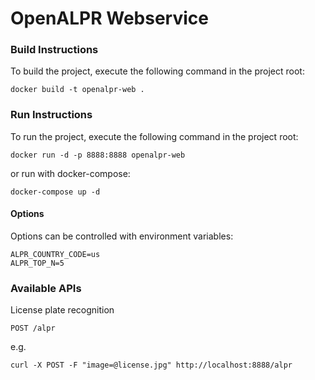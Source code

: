 # OpenALPR Webservice

### Build Instructions

To build the project, execute the following command in the project root:

```
docker build -t openalpr-web .
```

### Run Instructions

To run the project, execute the following command in the project root:

```
docker run -d -p 8888:8888 openalpr-web
```

or run with docker-compose:

```
docker-compose up -d
```

#### Options

Options can be controlled with environment variables:

```
ALPR_COUNTRY_CODE=us
ALPR_TOP_N=5
```

### Available APIs

License plate recognition

```
POST /alpr
```

e.g.
```
curl -X POST -F "image=@license.jpg" http://localhost:8888/alpr
```
